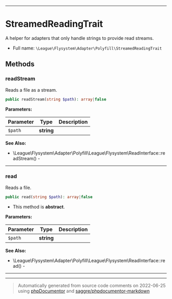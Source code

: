 ***

# StreamedReadingTrait

A helper for adapters that only handle strings to provide read streams.

* Full name: `\League\Flysystem\Adapter\Polyfill\StreamedReadingTrait`

## Methods

### readStream

Reads a file as a stream.

```php
public readStream(string $path): array|false
```

**Parameters:**

| Parameter | Type | Description |
|-----------|------|-------------|
| `$path` | **string** |  |

**See Also:**

* \League\Flysystem\Adapter\Polyfill\League\Flysystem\ReadInterface::readStream() -

***

### read

Reads a file.

```php
public read(string $path): array|false
```

* This method is **abstract**.

**Parameters:**

| Parameter | Type | Description |
|-----------|------|-------------|
| `$path` | **string** |  |

**See Also:**

* \League\Flysystem\Adapter\Polyfill\League\Flysystem\ReadInterface::read() -

***

***
> Automatically generated from source code comments on 2022-06-25 using [phpDocumentor](http://www.phpdoc.org/) and [saggre/phpdocumentor-markdown](https://github.com/Saggre/phpDocumentor-markdown)

